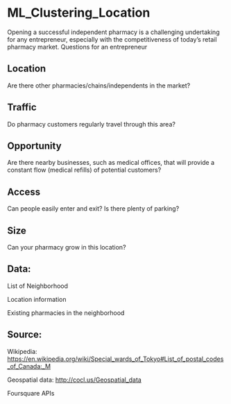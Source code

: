 # ML_Clustering_Location

Opening a successful independent pharmacy is a challenging undertaking for any entrepreneur, especially with the competitiveness of today’s retail pharmacy market.
Questions for an entrepreneur

## Location
Are there other pharmacies/chains/independents in the market?
## Traffic
Do pharmacy customers regularly travel through this area?
## Opportunity
Are there nearby businesses, such as medical offices, that will provide a constant flow (medical refills) of potential customers?
## Access
Can people easily enter and exit? Is there plenty of parking?
## Size
Can your pharmacy grow in this location?


## Data:
List of Neighborhood

Location information

Existing pharmacies in the neighborhood

## Source:
Wikipedia: https://en.wikipedia.org/wiki/Special_wards_of_Tokyo#List_of_postal_codes_of_Canada:_M

Geospatial data: http://cocl.us/Geospatial_data

Foursquare APIs

